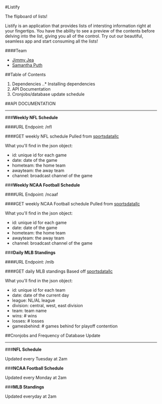 #Listify

The flipboard of lists!

Listify is an application that provides lists of intersting information right at your fingertips. You have the ability to see a preview of the contents before delving into the list, giving you all of the control. Try out our beautiful, seamless app and start consuming all the lists!

####Team
- [Jimmy Jea](github.com/jimjea)
- [Samantha Puth](github.com/sputh)

##Table of Contents
1. Dependencies
..* Installing dependencies
2. API Documentation
3. Cronjobs/database update schedule




##API DOCUMENTATION
___
###**Weekly NFL Schedule**

####URL Endpoint: /nfl

####GET weekly NFL schedule
Pulled from [sportsdatallc](http://www.sportsdatallc.com/)

What you'll find in the json object:
- id: unique id for each game
- date: date of the game
- hometeam: the home team
- awayteam: the away team
- channel: broadcast channel of the game


###**Weekly NCAA Football Schedule**

####URL Endpoint: /ncaaf

####GET weekly NCAA Football schedule
Pulled from [sportsdatallc](http://www.sportsdatallc.com/)

What you'll find in the json object:
- id: unique id for each game
- date: date of the game
- hometeam: the home team
- awayteam: the away team
- channel: broadcast channel of the game


###**Daily MLB Standings**

####URL Endpoint: /mlb

####GET daily MLB standings
Based off [sportsdatallc](http://www.sportsdatallc.com/)

What you'll find in the json object:
- id: unique id for each team
- date: date of the current day
- league: NL/AL league
- division: central, west, east division
- team: team name
- wins: # wins
- losses: # losses
- gamesbehind: # games behind for playoff contention

##Cronjobs and Frequency of Database Update
___
###**NFL Schedule**

Updated every Tuesday at 2am

###**NCAA Football Schedule**

Updated every Monday at 2am

###**MLB Standings**

Updated everyday at 2am
